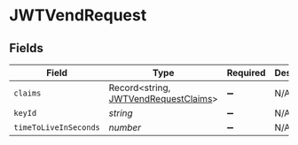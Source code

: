 # JWTVendRequest


## Fields

| Field                                                                               | Type                                                                                | Required                                                                            | Description                                                                         |
| ----------------------------------------------------------------------------------- | ----------------------------------------------------------------------------------- | ----------------------------------------------------------------------------------- | ----------------------------------------------------------------------------------- |
| `claims`                                                                            | Record<string, [JWTVendRequestClaims](../../models/shared/jwtvendrequestclaims.md)> | :heavy_minus_sign:                                                                  | N/A                                                                                 |
| `keyId`                                                                             | *string*                                                                            | :heavy_minus_sign:                                                                  | N/A                                                                                 |
| `timeToLiveInSeconds`                                                               | *number*                                                                            | :heavy_minus_sign:                                                                  | N/A                                                                                 |